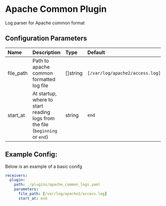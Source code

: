# Apache Common Plugin

Log parser for Apache common format

## Configuration Parameters

| Name | Description | Type | Default | Required | Values |
|:-- |:-- |:-- |:-- |:-- |:-- |
| file_path | Path to apache common formatted log file | []string | `[/var/log/apache2/access.log]` | false |  |
| start_at | At startup, where to start reading logs from the file (`beginning` or `end`) | string | `end` | false | `beginning`, `end` |

## Example Config:

Below is an example of a basic conifg

```yaml
receivers:
  plugin:
    path: ./plugins/apache_common_logs.yaml
    parameters:
      file_path: [/var/log/apache2/access.log]
      start_at: end
```
